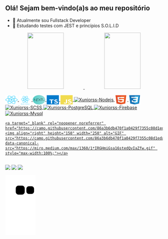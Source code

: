 ## Olá! Sejam bem-vindo(a)s ao meu repositório

- 🔭 Atualmente sou Fullstack Developer 
- 🌱 Estudando testes com JEST e princípios S.O.L.I.D

<div align="center">
  <a href="https://github.com/xuniorss">
  <img height="180em" width="48%" src="https://github-readme-stats.vercel.app/api?username=xuniorss&show_icons=true&theme=dark&include_all_commits=true&count_private=true"/>
  <img height="180em" width="48%" src="https://github-readme-stats.vercel.app/api/top-langs/?username=xuniorss&layout=compact&langs_count=7&theme=dark"/>
</div>
<div style="display: inline_block"><br>
  <img align="center" alt="Xuniorss-ReactJs" height="30" width="40" src="https://raw.githubusercontent.com/devicons/devicon/master/icons/react/react-original.svg">
  <img align="center" alt="Xuniorss-ReactNative" height="30" width="40" src="/assets/react-native-1.svg">
    <img align="center" alt="Xuniorss-NextJs" height="30" width="40" src="/assets/nextjs.png">
  <img align="center" alt="Xuniorss-Ts" height="30" width="40" src="https://raw.githubusercontent.com/devicons/devicon/master/icons/typescript/typescript-plain.svg">  
  <img align="center" alt="Xuniorss-Js" height="30" width="40" src="https://raw.githubusercontent.com/devicons/devicon/master/icons/javascript/javascript-plain.svg">
  <img align="center" alt="Xuniorss-Nodejs" height="30" width="40" src="https://cdn.jsdelivr.net/gh/devicons/devicon/icons/nodejs/nodejs-plain.svg">
  <img align="center" alt="Xuniorss-HTML" height="30" width="40" src="https://raw.githubusercontent.com/devicons/devicon/master/icons/html5/html5-original.svg">
  <img align="center" alt="Xuniorss-CSS" height="30" width="40" src="https://raw.githubusercontent.com/devicons/devicon/master/icons/css3/css3-original.svg">
  <img align="center" alt="Xuniorss-SCSS" height="30" width="40" src="https://cdn.jsdelivr.net/gh/devicons/devicon/icons/sass/sass-original.svg">
    <img align="center" alt="Xuniorss-PostgreSQL" height="30" width="40" src="https://cdn.jsdelivr.net/gh/devicons/devicon/icons/postgresql/postgresql-plain-wordmark.svg">
    <img align="center" alt="Xuniorss-Firebase" height="30" width="40" src="https://cdn.jsdelivr.net/gh/devicons/devicon/icons/firebase/firebase-plain-wordmark.svg">
    <img align="center" alt="Xuniorss-Mysql" height="30" width="40" src="https://cdn.jsdelivr.net/gh/devicons/devicon/icons/mysql/mysql-original-wordmark.svg">
    

    <a target="_blank" rel="noopener noreferrer" href="https://camo.githubusercontent.com/86a3b6db470f1a0429f7355c08d1edabf3d2c804/68747470733a2f2f6d69726f2e6d656469756d2e636f6d2f6d61782f313336302f312a495247486d69477361313673746564517649615a66772e676966"><img align="right" height="150" width="250" alt="GIF" src="https://camo.githubusercontent.com/86a3b6db470f1a0429f7355c08d1edabf3d2c804/68747470733a2f2f6d69726f2e6d656469756d2e636f6d2f6d61782f313336302f312a495247486d69477361313673746564517649615a66772e676966" data-canonical-src="https://miro.medium.com/max/1360/1*IRGHmiGsa16stedQvIaZfw.gif" style="max-width:100%;"></a>
</div>
  
##

<div> 

  <a href="https://www.instagram.com/xuniorss/" target="_blank"><img src="https://img.shields.io/badge/-Instagram-%23E4405F?style=for-the-badge&logo=instagram&logoColor=white" target="_blank"></a>
  <a href = "mailto:fortunatojunior2020@gmail.com"><img src="https://img.shields.io/badge/-Gmail-%23333?style=for-the-badge&logo=gmail&logoColor=white" target="_blank"></a>
  <a href="https://www.linkedin.com/in/gilberto-fortunato-111899201/" target="_blank"><img src="https://img.shields.io/badge/-LinkedIn-%230077B5?style=for-the-badge&logo=linkedin&logoColor=white" target="_blank"></a> 
  
  ![Snake animation](https://github.com/xuniorss/xuniorss/blob/output/github-contribution-grid-snake.svg)

 
</div>
